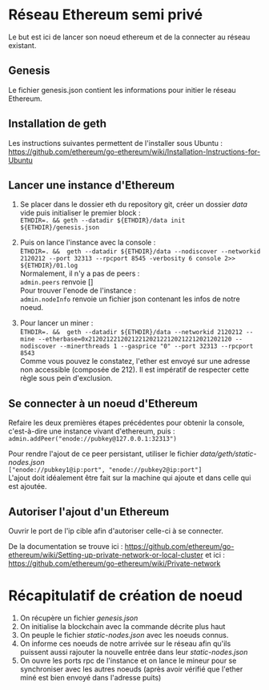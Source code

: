 # Réseau Ethereum semi privé

Le but est ici de lancer son noeud ethereum et de la connecter au réseau existant.

## Genesis
Le fichier genesis.json contient les informations pour initier le réseau Ethereum.

## Installation de geth
Les instructions suivantes permettent de l'installer sous Ubuntu : https://github.com/ethereum/go-ethereum/wiki/Installation-Instructions-for-Ubuntu  

## Lancer une instance d'Ethereum
1. Se placer dans le dossier eth du repository git, créer un dossier _data_ vide puis initialiser le premier block :   
`ETHDIR=. && geth --datadir ${ETHDIR}/data init ${ETHDIR}/genesis.json`

2. Puis on lance l'instance avec la console :  
̀`ETHDIR=. &&  geth --datadir ${ETHDIR}/data --nodiscover --networkid 2120212 --port 32313 --rpcport 8545 -verbosity 6 console 2>> ${ETHDIR}/01.log`  
Normalement, il n'y a pas de peers :  
`admin.peers` renvoie []  
Pour trouver l'enode de l'instance :  
`admin.nodeInfo` renvoie un fichier json contenant les infos de notre noeud.

3. Pour lancer un miner :  
̀`ETHDIR=. &&  geth --datadir ${ETHDIR}/data --networkid 2120212 --mine --etherbase=0x2120212212021221202122120212212021202120 --nodiscover --minerthreads 1 --gasprice "0" --port 32313 --rpcport 8543`  
Comme vous pouvez le constatez, l'ether est envoyé sur une adresse non accessible (composée de 212). Il est impératif de respecter cette règle sous pein d'exclusion.

## Se connecter à un noeud d'Ethereum
Refaire les deux premières étapes précédentes pour obtenir la console, c'est-à-dire une instance vivant d'ethereum, puis :    
`admin.addPeer("enode://pubkey@127.0.0.1:32313")`

Pour rendre l'ajout de ce peer persistant, utiliser le fichier _data/geth/static-nodes.json_  
`["enode://pubkey1@ip:port", "enode://pubkey2@ip:port"]`  
L'ajout doit idéalement être fait sur la machine qui ajoute et dans celle qui est ajoutée.

## Autoriser l'ajout d'un Ethereum
Ouvrir le port de l'ip cible afin d'autoriser celle-ci à se connecter.

De la documentation se trouve ici : https://github.com/ethereum/go-ethereum/wiki/Setting-up-private-network-or-local-cluster et ici : https://github.com/ethereum/go-ethereum/wiki/Private-network

# Récapitulatif de création de noeud
1. On récupère un fichier _genesis.json_
2. On initialise la blockchain avec la commande décrite plus haut
3. On peuple le fichier _static-nodes.json_ avec les noeuds connus.
4. On informe ces noeuds de notre arrivée sur le réseau afin qu'ils puissent aussi rajouter la nouvelle entrée dans leur _static-nodes.json_
5. On ouvre les ports rpc de l'instance et on lance le mineur pour se synchroniser avec les autres noeuds (après avoir vérifié que l'ether miné est bien envoyé dans l'adresse puits)